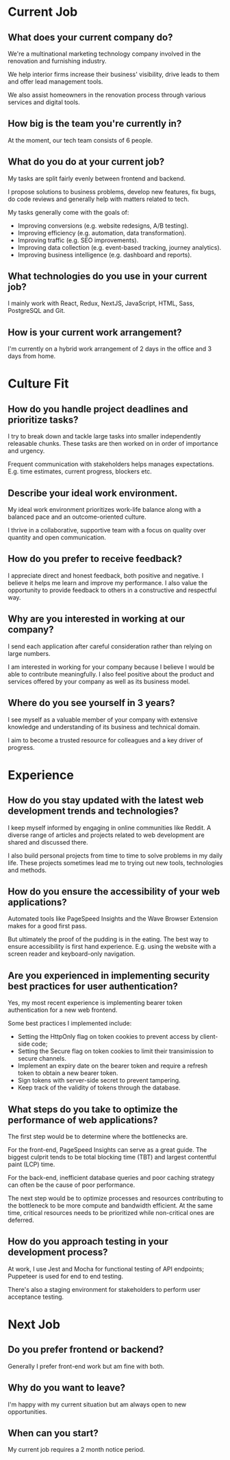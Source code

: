 # Current Job

## What does your current company do?

We're a multinational marketing technology company involved in the renovation and furnishing industry.

We help interior firms increase their business' visibility, drive leads to them and offer lead management tools.

We also assist homeowners in the renovation process through various services and digital tools.

## How big is the team you're currently in?

At the moment, our tech team consists of 6 people.

## What do you do at your current job?

My tasks are split fairly evenly between frontend and backend.

I propose solutions to business problems, develop new features, fix bugs, do code reviews and generally help with matters related to tech.

My tasks generally come with the goals of:

- Improving conversions (e.g. website redesigns, A/B testing).
- Improving efficiency (e.g. automation, data transformation).
- Improving traffic (e.g. SEO improvements).
- Improving data collection (e.g. event-based tracking, journey analytics).
- Improving business intelligence (e.g. dashboard and reports).

## What technologies do you use in your current job?

I mainly work with React, Redux, NextJS, JavaScript, HTML, Sass, PostgreSQL and Git.

## How is your current work arrangement?

I'm currently on a hybrid work arrangement of 2 days in the office and 3 days from home.

# Culture Fit

## How do you handle project deadlines and prioritize tasks?

I try to break down and tackle large tasks into smaller independently releasable chunks.
These tasks are then worked on in order of importance and urgency.

Frequent communication with stakeholders helps manages expectations.
E.g. time estimates, current progress, blockers etc.

## Describe your ideal work environment.

My ideal work environment prioritizes work-life balance along with a balanced pace and an outcome-oriented culture.

I thrive in a collaborative, supportive team with a focus on quality over quantity and open communication.

## How do you prefer to receive feedback?

I appreciate direct and honest feedback, both positive and negative.
I believe it helps me learn and improve my performance.
I also value the opportunity to provide feedback to others in a constructive and respectful way.

## Why are you interested in working at our company?

I send each application after careful consideration rather than relying on large numbers.

I am interested in working for your company because I believe I would be able to contribute meaningfully.
I also feel positive about the product and services offered by your company as well as its business model.

## Where do you see yourself in 3 years?

I see myself as a valuable member of your company with extensive knowledge and understanding of its business and technical domain.

I aim to become a trusted resource for colleagues and a key driver of progress.

# Experience

## How do you stay updated with the latest web development trends and technologies?

I keep myself informed by engaging in online communities like Reddit.
A diverse range of articles and projects related to web development are shared and discussed there.

I also build personal projects from time to time to solve problems in my daily life.
These projects sometimes lead me to trying out new tools, technologies and methods.

## How do you ensure the accessibility of your web applications?

Automated tools like PageSpeed Insights and the Wave Browser Extension makes for a good first pass.

But ultimately the proof of the pudding is in the eating.
The best way to ensure accessibility is first hand experience.
E.g. using the website with a screen reader and keyboard-only navigation.

## Are you experienced in implementing security best practices for user authentication?

Yes, my most recent experience is implementing bearer token authentication for a new web frontend.

Some best practices I implemented include:
- Setting the HttpOnly flag on token cookies to prevent access by client-side code;
- Setting the Secure flag on token cookies to limit their transimission to secure channels.
- Implement an expiry date on the bearer token and require a refresh token to obtain a new bearer token.
- Sign tokens with server-side secret to prevent tampering.
- Keep track of the validity of tokens through the database.

## What steps do you take to optimize the performance of web applications?

The first step would be to determine where the bottlenecks are.

For the front-end, PageSpeed Insights can serve as a great guide.
The biggest culprit tends to be total blocking time (TBT) and largest contentful paint (LCP) time.

For the back-end, inefficient database queries and poor caching strategy can often be the cause of poor performance.

The next step would be to optimize processes and resources contributing to the bottleneck to be more compute and bandwidth efficient.
At the same time, critical resources needs to be prioritized while non-critical ones are deferred.

## How do you approach testing in your development process?

At work, I use Jest and Mocha for functional testing of API endpoints;
Puppeteer is used for end to end testing.

There's also a staging environment for stakeholders to perform user acceptance testing.

# Next Job

## Do you prefer frontend or backend?

Generally I prefer front-end work but am fine with both.

## Why do you want to leave?

I'm happy with my current situation but am always open to new opportunities.

## When can you start?

My current job requires a 2 month notice period.
